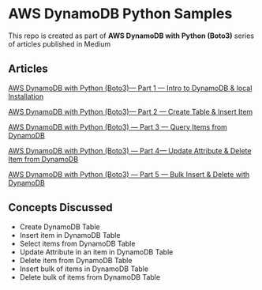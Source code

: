 # AWS DynamoDB Python Samples

This repo is created as part of **AWS DynamoDB with Python (Boto3)** series of articles published in Medium 

## Articles

[AWS DynamoDB with Python (Boto3)— Part 1 — Intro to DynamoDB & local Installation](https://iamvickyav.medium.com/aws-dynamodb-with-python-boto3-part-1-intro-to-dynamodb-local-installation-b168d9d762d5?source=friends_link&sk=721592d8bf28ed98df033731dc121ff1)

[AWS DynamoDB with Python (Boto3)— Part 2 — Create Table & Insert Item](https://iamvickyav.medium.com/aws-dynamodb-with-python-boto3-part-2-create-table-insert-item-2dc698a9918f?source=friends_link&sk=ac1afb9d1f72a8bb1df57c0ba85a4803)

[AWS DynamoDB with Python (Boto3) — Part 3 — Query Items from DynamoDB](https://iamvickyav.medium.com/aws-dynamodb-with-python-boto3-part-3-query-items-from-dynamodb-f99e62a34227?source=friends_link&sk=133c839535b84618757f057c0fd9b85a)

[AWS DynamoDB with Python (Boto3) — Part 4— Update Attribute & Delete Item from DynamoDB](https://iamvickyav.medium.com/aws-dynamodb-with-python-boto3-part-4-update-attribute-delete-item-from-dynamodb-97caf4770ba?source=friends_link&sk=f711416cf514380015235af14243f7ff)

[AWS DynamoDB with Python (Boto3) — Part 5 — Bulk Insert & Delete with DynamoDB](https://iamvickyav.medium.com/aws-dynamodb-with-python-boto3-part-5-bulk-insert-delete-with-dynamodb-c98661272f6?source=friends_link&sk=1e7231591808514556ecd4f755884fe3)

## Concepts Discussed

* Create DynamoDB Table
* Insert item in DynamoDB Table
* Select items from DynamoDB Table
* Update Attribute in an item in DynamoDB Table
* Delete item from DynamoDB Table
* Insert bulk of items in DynamoDB Table
* Delete bulk of items from DynamoDB Table

